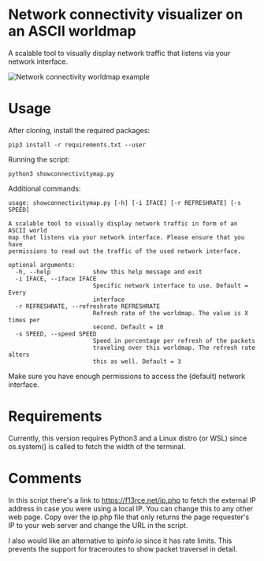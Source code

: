 # Network connectivity visualizer on an ASCII worldmap

A scalable tool to visually display network traffic that listens via your network interface.

![Network connectivity worldmap example](https://raw.githubusercontent.com/f13rce/ConnectivityASCIIWorldmap/master/ExampleImage.png)

# Usage

After cloning, install the required packages:

``pip3 install -r requirements.txt --user``

Running the script:

``python3 showconnectivitymap.py``

Additional commands:

```
usage: showconnectivitymap.py [-h] [-i IFACE] [-r REFRESHRATE] [-s SPEED]

A scalable tool to visually display network traffic in form of an ASCII world
map that listens via your network interface. Please ensure that you have
permissions to read out the traffic of the used network interface.

optional arguments:
  -h, --help            show this help message and exit
  -i IFACE, --iface IFACE
                        Specific network interface to use. Default = Every
                        interface
  -r REFRESHRATE, --refreshrate REFRESHRATE
                        Refresh rate of the worldmap. The value is X times per
                        second. Default = 10
  -s SPEED, --speed SPEED
                        Speed in percentage per refresh of the packets
                        traveling over this worldmap. The refresh rate alters
                        this as well. Default = 3
```

Make sure you have enough permissions to access the (default) network interface.

# Requirements

Currently, this version requires Python3 and a Linux distro (or WSL) since os.system() is called to fetch the width of the terminal.

# Comments

In this script there's a link to https://f13rce.net/ip.php to fetch the external IP address in case you were using a local IP. You can change this to any other web page. Copy over the ip.php file that only returns the page requester's IP to your web server and change the URL in the script.

I also would like an alternative to ipinfo.io since it has rate limits. This prevents the support for traceroutes to show packet traversel in detail.
